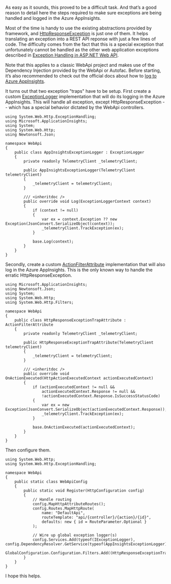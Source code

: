
As easy as it sounds, this proved to be a difficult task. And that’s a good reason to detail here the steps required to make sure exceptions are being handled and logged in the Azure AppInsights.

Most of the time is handy to use the existing abstractions provided by framework, and [HttpResponseException](https://msdn.microsoft.com/en-us/library/system.web.http.httpresponseexception(v=vs.118).aspx) is just one of them. It helps translating an exception into a REST API  reponse with just a few lines of code. The difficulty comes from the fact that this is a special exception that unfortunately cannot be handled as the other web application exceptions described in [Exception Handling in ASP.NET Web API](https://docs.microsoft.com/en-us/aspnet/web-api/overview/error-handling/exception-handling).

Note that this applies to a classic WebApi project and makes use of the Dependency Injection provided by the WebApi or Autofac. Before starting, it’s also recommended to check out the official docs about how to [log to Azure AppInsights](https://docs.microsoft.com/en-us/azure/application-insights/app-insights-asp-net-exceptions).

It turns out that two exception "traps" have to be setup. First create a custom [ExceptionLogger](https://msdn.microsoft.com/en-us/library/system.web.http.exceptionhandling.exceptionlogger(v=vs.118).aspx) implementation that will do its logging in the Azure AppInsights. This will handle all exception, except HttpResponseException -- which has a special behavior dictated by the WebApi controllers.

```
using System.Web.Http.ExceptionHandling;
using Microsoft.ApplicationInsights;
using System;
using System.Web.Http;
using Newtonsoft.Json;

namespace WebApi
{
    public class AppInsightsExceptionLogger : ExceptionLogger
    {
        private readonly TelemetryClient _telemetryClient;

        public AppInsightsExceptionLogger(TelemetryClient telemetryClient)
        {
            _telemetryClient = telemetryClient;
        }

        /// <inheritdoc />
        public override void Log(ExceptionLoggerContext context)
        {
            if (context != null)
            {
                var ex = context.Exception ?? new Exception(JsonConvert.SerializeObject(context));
                _telemetryClient.TrackException(ex);
            }

            base.Log(context);
        }
    }
}
```

Secondly, create a custom [ActionFilterAttribute](https://msdn.microsoft.com/en-us/library/system.web.mvc.actionfilterattribute(v=vs.118).aspx) implementation that will also log in the Azure AppInsights. This is the only known way to handle the erratic HttpResponseException.

```
using Microsoft.ApplicationInsights;
using Newtonsoft.Json;
using System;
using System.Web.Http;
using System.Web.Http.Filters;

namespace WebApi
{
    public class HttpResponseExceptionTrapAttribute : ActionFilterAttribute
    {
        private readonly TelemetryClient _telemetryClient;

        public HttpResponseExceptionTrapAttribute(TelemetryClient telemetryClient)
        {
            _telemetryClient = telemetryClient;
        }

        /// <inheritdoc />
        public override void OnActionExecuted(HttpActionExecutedContext actionExecutedContext)
        {
            if (actionExecutedContext != null &&
                actionExecutedContext.Response != null &&
                !actionExecutedContext.Response.IsSuccessStatusCode)
            {
                var ex = new Exception(JsonConvert.SerializeObject(actionExecutedContext.Response));
                _telemetryClient.TrackException(ex);
            }

            base.OnActionExecuted(actionExecutedContext);
        }
    }
}
```


Then configure them.

```
using System.Web.Http;
using System.Web.Http.ExceptionHandling;

namespace WebApi
{
    public static class WebApiConfig
    {
        public static void Register(HttpConfiguration config)
        {
            // Handle routing
            config.MapHttpAttributeRoutes();
            config.Routes.MapHttpRoute(
                name: "DefaultApi",
                routeTemplate: "api/{controller}/{action}/{id}",
                defaults: new { id = RouteParameter.Optional }
            );

            // Wire up global exception logger(s)
            config.Services.Add(typeof(IExceptionLogger), config.DependencyResolver.GetService(typeof(AppInsightsExceptionLogger)));
            GlobalConfiguration.Configuration.Filters.Add((HttpResponseExceptionTrapAttribute)config.DependencyResolver.GetService(typeof(HttpResponseExceptionTrapAttribute)));
        }
    }
}
```

I hope this helps.
